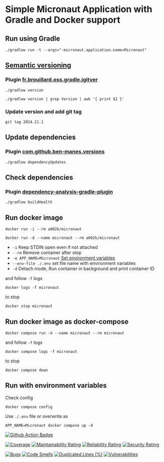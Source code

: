 # Simple Micronaut Application with Gradle and Docker support

## Run using Gradle

```shell
./gradlew run -t --args="-micronaut.application.name=Micronaut"
```

## [Semantic versioning](https://zoltanaltfatter.com/2020/04/10/semantic-versioning-with-jgitver/)

### Plugin [fr.brouillard.oss.gradle.jgitver](https://github.com/jgitver/gradle-jgitver-plugin)

```shell
./gradlew version
```

```shell
./gradlew version | grep Version | awk '{ print $2 }'
```

### Update version and add git tag

```shell
git tag 2024.11.1
```

## Update dependencies

### Plugin [com.github.ben-manes.versions](https://github.com/ben-manes/gradle-versions-plugin)

```shell
./gradlew dependencyUpdates
```

## Check dependencies

### Plugin [dependency-analysis-gradle-plugin](https://github.com/autonomousapps/dependency-analysis-gradle-plugin)

```shell
./gradlew buildHealth
```

## Run docker image

```shell
docker run -i --rm a002k/micronaut
```

```shell
docker run -d --name micronaut --rm a002k/micronaut
```

- ```-i``` Keep STDIN open even if not attached
- ```--rm``` Remove container after stop
- ```-e APP_NAME=Micronaut``` [Set environment variables](https://docs.docker.com/reference/cli/docker/container/run/#env)
- ```--env-file ./.env``` set file name with environment variables
- ```-d``` Detach mode, Run container in background and print container ID

and follow ```-f``` logs

```shell
docker logs -f micronaut
```

to stop

```shell
docker stop micronaut
```

## Run docker image as docker-compose

```shell
docker compose run -d --name micronaut --rm micronaut
```

and follow ```-f``` logs

```shell
docker compose logs -f micronaut
```

to stop

```shell
docker compose down
```

## Run with environment variables

Check config 

```shell
docker compose config
```

Use ```./.env``` file or overwrite as

```shell
APP_NAME=Micronaut docker compose up -d
```

[![Github Action Badge](https://github.com/ak-git/Micronaut/actions/workflows/actions.yml/badge.svg)](https://github.com/ak-git/Micronaut/actions/workflows/actions.yml/badge.svg)

[![Coverage](https://sonarcloud.io/api/project_badges/measure?project=ak-git_Micronaut&metric=coverage)](https://sonarcloud.io/summary/new_code?id=ak-git_Micronaut)
[![Maintainability Rating](https://sonarcloud.io/api/project_badges/measure?project=ak-git_Micronaut&metric=sqale_rating)](https://sonarcloud.io/summary/new_code?id=ak-git_Micronaut)
[![Reliability Rating](https://sonarcloud.io/api/project_badges/measure?project=ak-git_Micronaut&metric=reliability_rating)](https://sonarcloud.io/summary/new_code?id=ak-git_Micronaut)
[![Security Rating](https://sonarcloud.io/api/project_badges/measure?project=ak-git_Micronaut&metric=security_rating)](https://sonarcloud.io/summary/new_code?id=ak-git_Micronaut)

[![Bugs](https://sonarcloud.io/api/project_badges/measure?project=ak-git_Micronaut&metric=bugs)](https://sonarcloud.io/summary/new_code?id=ak-git_Micronaut)
[![Code Smells](https://sonarcloud.io/api/project_badges/measure?project=ak-git_Micronaut&metric=code_smells)](https://sonarcloud.io/summary/new_code?id=ak-git_Micronaut)
[![Duplicated Lines (%)](https://sonarcloud.io/api/project_badges/measure?project=ak-git_Micronaut&metric=duplicated_lines_density)](https://sonarcloud.io/summary/new_code?id=ak-git_Micronaut)
[![Vulnerabilities](https://sonarcloud.io/api/project_badges/measure?project=ak-git_Micronaut&metric=vulnerabilities)](https://sonarcloud.io/summary/new_code?id=ak-git_Micronaut)